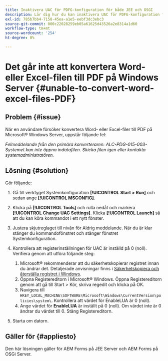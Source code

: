 ```yaml
---
title: Inaktivera UAC för PDFG-konfiguration för både JEE och OSGI
description: Lär dig hur du kan inaktivera UAC för PDFG-konfiguration för att korrigera konvertering från Word till PDF.
exl-id: 785b7bb4-7158-45ea-a1e5-eebf3dc3ebc3
source-git-commit: 000c22028259eb05a61625d43526a2e8314a1d60
workflow-type: tm+mt
source-wordcount: '254'
ht-degree: 0%

---
```


# Det går inte att konvertera Word- eller Excel-filen till PDF på Windows Server {#unable-to-convert-word-excel-files-PDF}

## Problem {#issue}

När en användare försöker konvertera Word- eller Excel-filer till PDF på Microsoft® Windows Server, uppstår följande fel:

*Felmeddelande från den primära konverteraren:*
*ALC-PDG-015-003-Systemet kan inte öppna indatafilen. Skicka filen igen eller kontakta systemadministratören.*


## Lösning {#solution}

Gör följande:

1. Gå till verktyget Systemkonfiguration **[!UICONTROL Start > Run]** och sedan ange **[!UICONTROL MSCONFIG]**.
1. Klicka på **[!UICONTROL Tools]** och rulla nedåt och markera **[!UICONTROL Change UAC Settings]**. Klicka **[!UICONTROL Launch]** så att du kan köra kommandot i ett nytt fönster.
1. Justera skjutreglaget till nivån för Aldrig meddelande. När du är klar stänger du kommandofönstret och stänger fönstret Systemkonfiguration.
1. Kontrollera att registerinställningen för UAC är inställd på 0 (noll). Verifiera genom att utföra följande steg:

   1. Microsoft® rekommenderar att du säkerhetskopierar registret innan du ändrar det. Detaljerade anvisningar finns i [Säkerhetskopiera och återställa registret i Windows](https://support.microsoft.com/en-us/help/322756).
   1. Öppna Registereditorn i Microsoft® Windows. Öppna Registereditorn genom att gå till Start > Kör, skriva regedit och klicka på OK.
   1. Navigera till `HKEY_LOCAL_MACHINE\SOFTWARE\Microsoft\Windows\CurrentVersion\policies\system\`. Kontrollera att värdet för EnableLUA är 0 (noll).
   1. Ange värdet för **EnableLUA** är inställt på 0 (noll). Om värdet inte är 0 ändrar du värdet till 0. Stäng Registereditorn.

1. Starta om datorn.

## Gäller för {#appliesto}

Den här lösningen gäller för AEM Forms på JEE Server och AEM Forms på OSGi Server.
